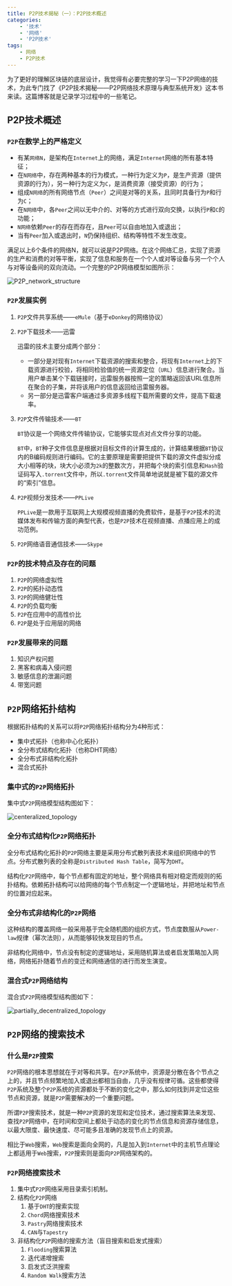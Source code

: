 ```yaml
---
title: P2P技术揭秘（一）：P2P技术概述
categories:
    - '技术'
    - '网络'
    - 'P2P技术'
tags:
    - 网络
    - P2P技术
---
```



为了更好的理解区块链的底层设计，我觉得有必要完整的学习一下P2P网络的技术，为此专门找了《P2P技术揭秘——P2P网络技术原理与典型系统开发》这本书来读。这篇博客就是记录学习过程中的一些笔记。

<!--more-->

## P2P技术概述

### `P2P`在数学上的严格定义

- 有某`网络N`，是架构在`Internet`上的网络，满足`Internet`网络的所有基本特征；
- 在`N网络`中，存在两种基本的行为模式，一种行为定义为`P`，是生产资源（提供资源的行为），另一种行为定义为`C`，是消费资源（接受资源）的行为；
- 组成`N网络`的所有网络节点（`Peer`）之间是对等的关系，且同时具备行为`P`和行为`C`；
- 在`N网络`中，各`Peer`之间以无中介的、对等的方式进行双向交换，以执行`P`和`C`的功能；
- `N网络`依赖`Peer`的存在而存在，且`Peer`可以自由地加入或退出；
- 当有`Peer`加入或退出时，`N`仍保持组织、结构等特性不发生改变。

满足以上6个条件的网络N，就可以说是P2P网络。在这个网络汇总，实现了资源的生产和消费的对等平衡，实现了信息和服务在一个个人或对等设备与另一个个人与对等设备间的双向流动。一个完整的P2P网络模型如图所示：

![P2P_network_structure](/pictures/p2p_network_secret/P2P_network_structure.png)

### `P2P`发展实例

1. `P2P`文件共享系统——`eMule`（基于`eDonkey`的网络协议）

2. `P2P`下载技术——迅雷

   迅雷的技术主要分成两个部分：

   - 一部分是对现有`Internet`下载资源的搜索和整合，将现有`Internet`上的下载资源进行校验，将相同检验值的统一资源定位（`URL`）信息进行聚合。当用户单击某个下载链接时，迅雷服务器按照一定的策略返回该URL信息所在聚合的子集，并将该用户的信息返回给迅雷服务器。
   - 另一部分是迅雷客户端通过多资源多线程下载所需要的文件，提高下载速率。

3. `P2P`文件传输技术——`BT`

   `BT`协议是一个网络文件传输协议，它能够实现点对点文件分享的功能。

   `BT`中，`BT`种子文件信息是根据对目标文件的计算生成的，计算结果根据`BT`协议内的B编码规则进行编码。它的主要原理是需要把提供下载的源文件虚拟分成大小相等的块，块大小必须为`2k`的整数次方，并把每个块的索引信息和`Hash`验证码写入`.torrent`文件中，所以`.torrent`文件简单地说就是被下载的源文件的“索引”信息。

4. `P2P`视频分发技术——`PPLive`

   `PPLive`是一款用于互联网上大规模视频直播的免费软件，是基于`P2P`技术的流媒体发布和传输方面的典型代表，也是`P2P`技术在视频直播、点播应用上的成功范例。

5. `P2P`网络语音通信技术——`Skype`

### `P2P`的技术特点及存在的问题

1. `P2P`的网络虚拟性
2. `P2P`的拓扑动态性
3. `P2P`的网络健壮性
4. `P2P`的负载均衡
5. `P2P`在应用中的高性价比
6. `P2P`是处于应用层的网络

### `P2P`发展带来的问题

1. 知识产权问题
2. 黑客和病毒入侵问题
3. 敏感信息的泄漏问题
4. 带宽问题



## `P2P`网络拓扑结构

根据拓扑结构的关系可以将`P2P`网络拓扑结构分为4种形式：

- 集中式拓扑（也称中心化拓扑）
- 全分布式结构化拓扑（也称DHT网络）
- 全分布式非结构化拓扑
- 混合式拓扑

### 集中式的`P2P`网络拓扑

集中式`P2P`网络模型结构图如下：

![centeralized_topology](/pictures/p2p_network_secret/centeralized_topology.png)

### 全分布式结构化`P2P`网络拓扑

全分布式结构化拓扑的`P2P`网络主要是采用分布式散列表技术来组织网络中的节点。分布式散列表的全称是`Distributed Hash Table`，简写为`DHT`。

结构化`P2P`网络中，每个节点都有固定的地址，整个网络具有相对稳定而规则的拓扑结构。依赖拓扑结构可以给网络的每个节点制定一个逻辑地址，并把地址和节点的位置对应起来。

### 全分布式非结构化的`P2P`网络

这种结构的覆盖网络一般采用基于完全随机图的组织方式，节点度数服从`Power-law`规律（幂次法则），从而能够较快发现目的节点。

非结构化网络中，节点没有制定的逻辑地址，采用随机算法或者启发策略加入网络，网络拓扑随着节点的变迁和网络通信的进行而发生演变。

### 混合式`P2P`网络结构

混合式`P2P`网络模型结构图如下：

![partially_decentralized_topology](/pictures/p2p_network_secret/partially_decentralized_topology.png)



## `P2P`网络的搜索技术

### 什么是`P2P`搜索

`P2P`网络的根本思想就在于对等和共享。在`P2P`系统中，资源是分散在各个节点之上的，并且节点频繁地加入或退出都相当自由，几乎没有规律可循。这些都使得`P2P`系统及整个`P2P`系统的资源都处于不断的变化之中，那么如何找到并定位这些节点和资源，就是`P2P`需要解决的一个重要问题。

所谓`P2P`搜索技术，就是一种`P2P`资源的发现和定位技术，通过搜索算法来发现、查找`P2P`网络中，在时间和空间上都处于动态的变化的节点信息和资源存储信息，以最大限度、最快速度、尽可能多且准确的发现节点上的资源。

相比于`Web`搜索，`Web`搜索是面向全网的，凡是加入到`Internet`中的主机节点理论上都适用于`Web`搜索，`P2P`搜索则是面向`P2P`网络架构的。

### `P2P`网络搜索技术

1. 集中式`P2P`网络采用目录索引机制。
2. 结构化`P2P`网络
   1. 基于`DHT`的搜索实现
   2. `Chord`网络搜索技术
   3. `Pastry`网络搜索技术
   4. `CAN`与`Tapestry`
3. 非结构化`P2P`网络的搜索方法（盲目搜索和启发式搜索）
   1. `Flooding`搜索算法
   2. 迭代递增搜索
   3. 启发式泛洪搜索
   4. `Random Walk`搜索方法

